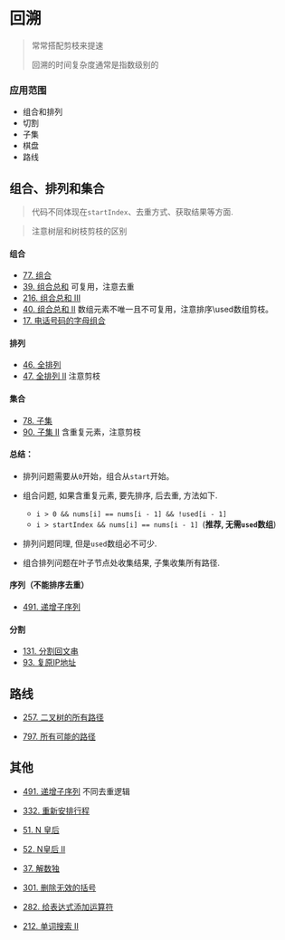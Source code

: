 # 回溯

> 常常搭配剪枝来提速
>
> 回溯的时间复杂度通常是指数级别的

### 应用范围
* 组合和排列
* 切割
* 子集
* 棋盘
* 路线

## 组合、排列和集合
>代码不同体现在`startIndex`、去重方式、获取结果等方面.

>注意树层和树枝剪枝的区别


#### 组合

* [77. 组合](https://leetcode-cn.com/problems/combinations/)
* [39. 组合总和](https://leetcode-cn.com/problems/combination-sum/) 可复用，注意去重
* [216. 组合总和 III](https://leetcode-cn.com/problems/combination-sum-iii/)
* [40. 组合总和 II](https://leetcode-cn.com/problems/combination-sum-ii/) 数组元素不唯一且不可复用，注意排序\used数组剪枝。
* [17. 电话号码的字母组合](https://leetcode-cn.com/problems/letter-combinations-of-a-phone-number/)
#### 排列
* [46. 全排列](https://leetcode-cn.com/problems/permutations/)
* [47. 全排列 II](https://leetcode-cn.com/problems/permutations-ii/)  注意剪枝
#### 集合
* [78. 子集](https://leetcode-cn.com/problems/subsets/)
* [90. 子集 II](https://leetcode-cn.com/problems/subsets-ii/)  含重复元素，注意剪枝

#### 总结：

* 排列问题需要从`0`开始，组合从`start`开始。

* 组合问题, 如果含重复元素, 要先排序, 后去重, 方法如下.

  * `i > 0 && nums[i] == nums[i - 1] && !used[i - 1]` 
  * `i > startIndex && nums[i] == nums[i - 1] `(**推荐, 无需`used`数组**)

* 排列问题同理, 但是`used`数组必不可少.

* 组合排列问题在叶子节点处收集结果, 子集收集所有路径.



#### 序列（不能排序去重）
* [491. 递增子序列](https://leetcode-cn.com/problems/increasing-subsequences/)

#### 分割
* [131. 分割回文串](https://leetcode-cn.com/problems/palindrome-partitioning/)
* [93. 复原IP地址](https://leetcode-cn.com/problems/restore-ip-addresses/)

## 路线

* [257. 二叉树的所有路径](https://leetcode-cn.com/problems/binary-tree-paths/)

* [797. 所有可能的路径](https://leetcode-cn.com/problems/all-paths-from-source-to-target/)



## 其他

* [491. 递增子序列](https://leetcode-cn.com/problems/increasing-subsequences/) 不同去重逻辑

* [332. 重新安排行程](https://leetcode-cn.com/problems/reconstruct-itinerary/)

* [51. N 皇后](https://leetcode-cn.com/problems/n-queens/)

* [52. N皇后 II](https://leetcode.cn/problems/n-queens-ii/)

* [37. 解数独](https://leetcode-cn.com/problems/sudoku-solver/)

* [301. 删除无效的括号](https://leetcode-cn.com/problems/remove-invalid-parentheses/)

* [282. 给表达式添加运算符](https://leetcode-cn.com/problems/expression-add-operators/)

* [212. 单词搜索 II](https://leetcode.cn/problems/word-search-ii/)
